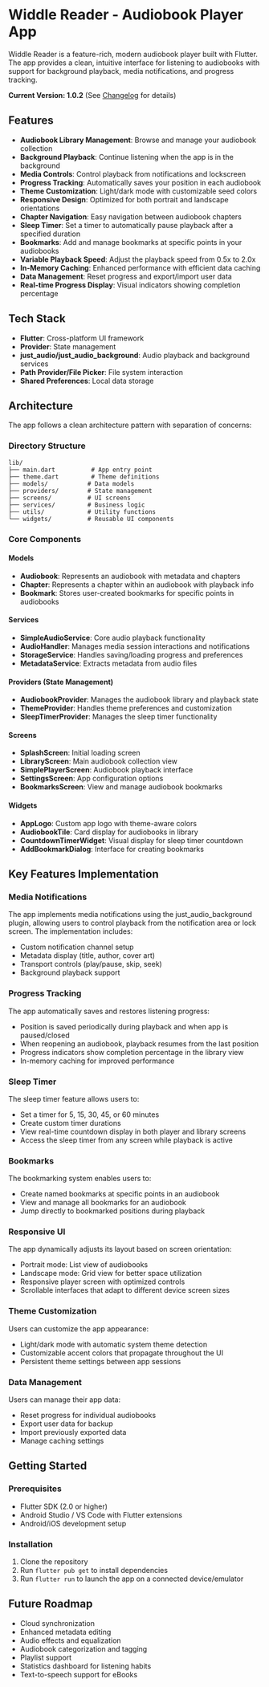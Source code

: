 # Widdle Reader - Audiobook Player App

Widdle Reader is a feature-rich, modern audiobook player built with Flutter. The app provides a clean, intuitive interface for listening to audiobooks with support for background playback, media notifications, and progress tracking.

**Current Version: 1.0.2** (See [Changelog](./CHANGELOG.md) for details)

## Features

- **Audiobook Library Management**: Browse and manage your audiobook collection
- **Background Playback**: Continue listening when the app is in the background
- **Media Controls**: Control playback from notifications and lockscreen
- **Progress Tracking**: Automatically saves your position in each audiobook
- **Theme Customization**: Light/dark mode with customizable seed colors
- **Responsive Design**: Optimized for both portrait and landscape orientations
- **Chapter Navigation**: Easy navigation between audiobook chapters
- **Sleep Timer**: Set a timer to automatically pause playback after a specified duration
- **Bookmarks**: Add and manage bookmarks at specific points in your audiobooks
- **Variable Playback Speed**: Adjust the playback speed from 0.5x to 2.0x
- **In-Memory Caching**: Enhanced performance with efficient data caching
- **Data Management**: Reset progress and export/import user data
- **Real-time Progress Display**: Visual indicators showing completion percentage

## Tech Stack

- **Flutter**: Cross-platform UI framework
- **Provider**: State management
- **just_audio/just_audio_background**: Audio playback and background services
- **Path Provider/File Picker**: File system interaction
- **Shared Preferences**: Local data storage

## Architecture

The app follows a clean architecture pattern with separation of concerns:

### Directory Structure

```
lib/
├── main.dart          # App entry point
├── theme.dart         # Theme definitions
├── models/           # Data models
├── providers/        # State management
├── screens/          # UI screens
├── services/         # Business logic
├── utils/            # Utility functions
└── widgets/          # Reusable UI components
```

### Core Components

#### Models

- **Audiobook**: Represents an audiobook with metadata and chapters
- **Chapter**: Represents a chapter within an audiobook with playback info
- **Bookmark**: Stores user-created bookmarks for specific points in audiobooks

#### Services

- **SimpleAudioService**: Core audio playback functionality
- **AudioHandler**: Manages media session interactions and notifications
- **StorageService**: Handles saving/loading progress and preferences
- **MetadataService**: Extracts metadata from audio files

#### Providers (State Management)

- **AudiobookProvider**: Manages the audiobook library and playback state
- **ThemeProvider**: Handles theme preferences and customization
- **SleepTimerProvider**: Manages the sleep timer functionality

#### Screens

- **SplashScreen**: Initial loading screen
- **LibraryScreen**: Main audiobook collection view
- **SimplePlayerScreen**: Audiobook playback interface
- **SettingsScreen**: App configuration options
- **BookmarksScreen**: View and manage audiobook bookmarks

#### Widgets

- **AppLogo**: Custom app logo with theme-aware colors
- **AudiobookTile**: Card display for audiobooks in library
- **CountdownTimerWidget**: Visual display for sleep timer countdown
- **AddBookmarkDialog**: Interface for creating bookmarks

## Key Features Implementation

### Media Notifications

The app implements media notifications using the just_audio_background plugin, allowing users to control playback from the notification area or lock screen. The implementation includes:

- Custom notification channel setup
- Metadata display (title, author, cover art)
- Transport controls (play/pause, skip, seek)
- Background playback support

### Progress Tracking

The app automatically saves and restores listening progress:

- Position is saved periodically during playback and when app is paused/closed
- When reopening an audiobook, playback resumes from the last position
- Progress indicators show completion percentage in the library view
- In-memory caching for improved performance

### Sleep Timer

The sleep timer feature allows users to:

- Set a timer for 5, 15, 30, 45, or 60 minutes
- Create custom timer durations
- View real-time countdown display in both player and library screens
- Access the sleep timer from any screen while playback is active

### Bookmarks

The bookmarking system enables users to:

- Create named bookmarks at specific points in an audiobook
- View and manage all bookmarks for an audiobook
- Jump directly to bookmarked positions during playback

### Responsive UI

The app dynamically adjusts its layout based on screen orientation:

- Portrait mode: List view of audiobooks
- Landscape mode: Grid view for better space utilization
- Responsive player screen with optimized controls
- Scrollable interfaces that adapt to different device screen sizes

### Theme Customization

Users can customize the app appearance:

- Light/dark mode with automatic system theme detection
- Customizable accent colors that propagate throughout the UI
- Persistent theme settings between app sessions

### Data Management

Users can manage their app data:

- Reset progress for individual audiobooks
- Export user data for backup
- Import previously exported data
- Manage caching settings

## Getting Started

### Prerequisites

- Flutter SDK (2.0 or higher)
- Android Studio / VS Code with Flutter extensions
- Android/iOS development setup

### Installation

1. Clone the repository
2. Run `flutter pub get` to install dependencies
3. Run `flutter run` to launch the app on a connected device/emulator

## Future Roadmap

- Cloud synchronization
- Enhanced metadata editing
- Audio effects and equalization
- Audiobook categorization and tagging
- Playlist support
- Statistics dashboard for listening habits
- Text-to-speech support for eBooks
